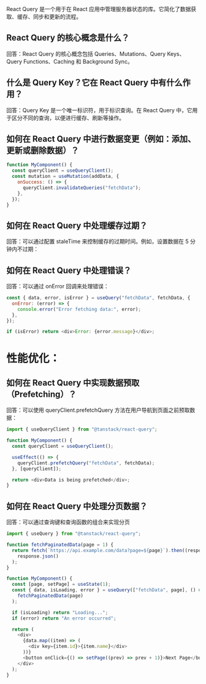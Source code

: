 React Query 是一个用于在 React 应用中管理服务器状态的库。它简化了数据获取、缓存、同步和更新的流程。

## React Query 的核心概念是什么？

回答：React Query 的核心概念包括 Queries、Mutations、Query Keys、Query Functions、Caching 和 Background Sync。

## 什么是 Query Key？它在 React Query 中有什么作用？

回答：Query Key 是一个唯一标识符，用于标识查询。在 React Query 中，它用于区分不同的查询，以便进行缓存、刷新等操作。

## 如何在 React Query 中进行数据变更（例如：添加、更新或删除数据）？

```js
function MyComponent() {
  const queryClient = useQueryClient();
  const mutation = useMutation(addData, {
    onSuccess: () => {
      queryClient.invalidateQueries("fetchData");
    },
  });
}
```

## 如何在 React Query 中处理缓存过期？

回答：可以通过配置 staleTime 来控制缓存的过期时间。例如，设置数据在 5 分钟内不过期：

## 如何在 React Query 中处理错误？

回答：可以通过 onError 回调来处理错误：

```js
const { data, error, isError } = useQuery("fetchData", fetchData, {
  onError: (error) => {
    console.error("Error fetching data:", error);
  },
});

if (isError) return <div>Error: {error.message}</div>;
```

# 性能优化：

## 如何在 React Query 中实现数据预取（Prefetching）？

回答：可以使用 queryClient.prefetchQuery 方法在用户导航到页面之前预取数据：

```js
import { useQueryClient } from "@tanstack/react-query";

function MyComponent() {
  const queryClient = useQueryClient();

  useEffect(() => {
    queryClient.prefetchQuery("fetchData", fetchData);
  }, [queryClient]);

  return <div>Data is being prefetched</div>;
}
```

## 如何在 React Query 中处理分页数据？

回答：可以通过查询键和查询函数的组合来实现分页

```js
import { useQuery } from "@tanstack/react-query";

function fetchPaginatedData(page = 1) {
  return fetch(`https://api.example.com/data?page=${page}`).then((response) =>
    response.json()
  );
}

function MyComponent() {
  const [page, setPage] = useState(1);
  const { data, isLoading, error } = useQuery(["fetchData", page], () =>
    fetchPaginatedData(page)
  );

  if (isLoading) return "Loading...";
  if (error) return "An error occurred";

  return (
    <div>
      {data.map((item) => (
        <div key={item.id}>{item.name}</div>
      ))}
      <button onClick={() => setPage((prev) => prev + 1)}>Next Page</button>
    </div>
  );
}
```
